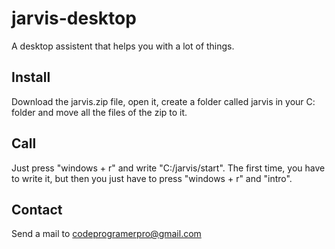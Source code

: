 # jarvis-desktop
A desktop assistent that helps you with a lot of things.
##  Install
Download the jarvis.zip file, open it, create a folder called jarvis in your C: folder and move all the files of the zip to it.
## Call
Just press "windows + r" and write "C:/jarvis/start". The first time, you have to write it, but then you just have to press "windows + r" and "intro".
## Contact
Send a mail to codeprogramerpro@gmail.com

